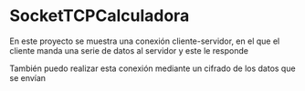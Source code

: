 # SocketTCPCalculadora

En este proyecto se muestra una conexión cliente-servidor, en el que el cliente manda una serie de datos al servidor y este le responde

También puedo realizar esta conexión mediante un cifrado de los datos que se envían
